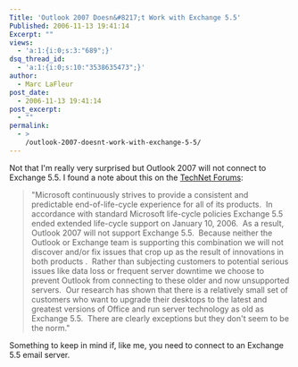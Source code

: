 ```yaml
---
Title: 'Outlook 2007 Doesn&#8217;t Work with Exchange 5.5'
Published: 2006-11-13 19:41:14
Excerpt: ""
views:
  - 'a:1:{i:0;s:3:"689";}'
dsq_thread_id:
  - 'a:1:{i:0;s:10:"3538635473";}'
author:
  - Marc LaFleur
post_date:
  - 2006-11-13 19:41:14
post_excerpt:
  - ""
permalink:
  - >
    /outlook-2007-doesnt-work-with-exchange-5-5/
---
```

<p>Not that I'm really very surprised but Outlook 2007 will not connect to Exchange 5.5. I found a note about this on the <a href="http://forums.microsoft.com/TechNet/ShowPost.aspx?PostID=763464&amp;SiteID=17" target="_blank">TechNet Forums</a>:</p> <blockquote> <p>"Microsoft continuously strives to provide a consistent and predictable end-of-life-cycle experience for all of its products.&nbsp; In accordance with standard Microsoft life-cycle policies Exchange 5.5 ended extended life-cycle support on January 10, 2006.&nbsp; As a result, Outlook 2007 will not support Exchange 5.5.&nbsp; Because neither the Outlook or Exchange team is supporting this combination we will not discover and/or fix issues that crop up as the result of innovations in both products .&nbsp; Rather than subjecting customers to potential serious issues like data loss or frequent server downtime we choose to prevent Outlook from connecting to these older and now unsupported servers.&nbsp; Our research has shown that there is a relatively small set of customers who want to upgrade their desktops to the latest and greatest versions of Office and run server technology as old as Exchange 5.5.&nbsp; There are clearly exceptions but they don't seem to be the norm."</p></blockquote> <p>Something to keep in mind if, like me, you need to connect to an Exchange 5.5 email server.</p>